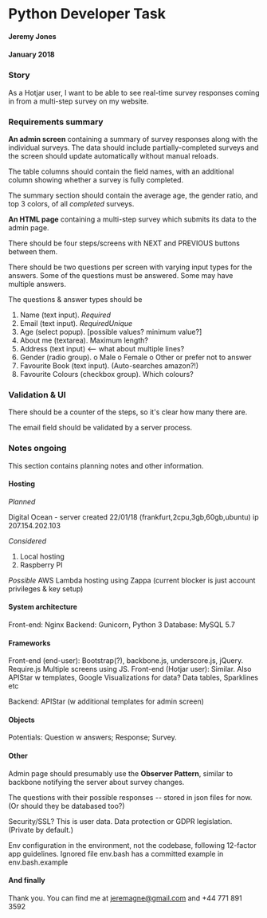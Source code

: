 Python Developer Task
=====================
#### Jeremy Jones
#### January 2018

### Story

As a Hotjar user, I want to be able to see real-time survey responses coming in from a multi-step survey on my website.

### Requirements summary

**An admin screen** containing a summary of survey responses along with the individual surveys. The data should include partially-completed surveys and the screen should update automatically without manual reloads.

The table columns should contain the field names, with an additional column showing whether a survey is fully completed.

The summary section should contain the average age, the gender ratio, and top 3 colors, of all _completed_ surveys.

**An HTML page** containing a multi-step survey which submits its data to the admin page.

There should be four steps/screens with NEXT and PREVIOUS buttons between them.

There should be two questions per screen with varying input types for the answers. Some of the questions must be answered. Some may have multiple answers.

The questions & answer types should be

1. Name (text input). _Required_
1. Email (text input). _RequiredUnique_
1. Age (select popup). [possible values? minimum value?]
1. About me (textarea). Maximum length?
1. Address (text input) <-- what about multiple lines?
1. Gender (radio group). o Male o Female o Other or prefer not to answer
1. Favourite Book (text input). (Auto-searches amazon?!)
1. Favourite Colours (checkbox group). Which colours?


### Validation & UI

There should be a counter of the steps, so it's clear how many there are.

The email field should be validated by a server process.


### Notes ongoing

This section contains planning notes and other information.

#### Hosting

*Planned*

Digital Ocean - server created 22/01/18  (frankfurt,2cpu,3gb,60gb,ubuntu) ip 207.154.202.103

*Considered*

1. Local hosting
1. Raspberry PI

*Possible*
AWS Lambda hosting using Zappa (current blocker is just account privileges & key setup)

#### System architecture

Front-end: Nginx
Backend: Gunicorn, Python 3
Database: MySQL 5.7

#### Frameworks

Front-end (end-user):   Bootstrap(?), backbone.js, underscore.js, jQuery. Require.js Multiple screens using JS.
Front-end (Hotjar user):    Similar. Also APIStar w templates, Google Visualizations for data? Data tables, Sparklines etc

Backend:    APIStar (w additional templates for admin screen)

#### Objects

Potentials: Question w answers; Response; Survey.

#### Other

Admin page should presumably use the **Observer Pattern**, similar to backbone notifying the server about survey changes.

The questions with their possible responses -- stored in json files for now. (Or should they be databased too?)

Security/SSL? This is user data. Data protection or GDPR legislation. (Private by default.)

Env configuration in the environment, not the codebase, following 12-factor app guidelines. Ignored file env.bash has a committed example in env.bash.example

#### And finally

Thank you. You can find me at jeremagne@gmail.com and +44 771 891 3592
